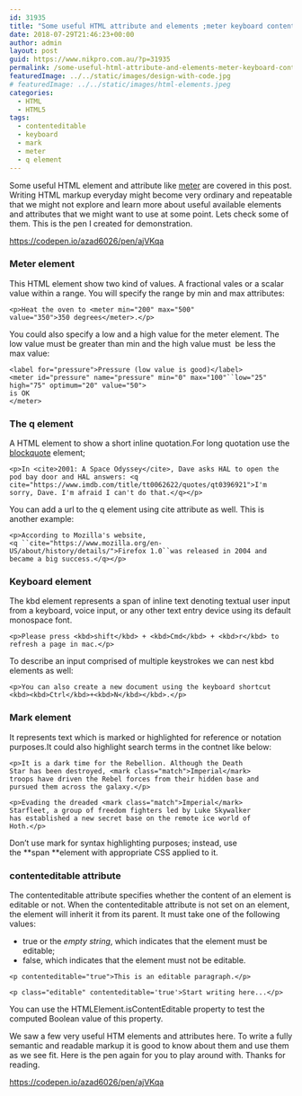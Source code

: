 ```yaml
---
id: 31935
title: "Some useful HTML attribute and elements ;meter keyboard contenteditable &#8230;"
date: 2018-07-29T21:46:23+00:00
author: admin
layout: post
guid: https://www.nikpro.com.au/?p=31935
permalink: /some-useful-html-attribute-and-elements-meter-keyboard-contenteditable/
featuredImage: ../../static/images/design-with-code.jpg
# featuredImage: ../../static/images/html-elements.jpeg
categories:
  - HTML
  - HTML5
tags:
  - contenteditable
  - keyboard
  - mark
  - meter
  - q element
---
```


Some useful HTML element and attribute like <a href="https://www.nikpro.com.au/html5-semantic-tags-and-where-to-use-them/" target="_blank" rel="noopener noreferrer">meter</a> are covered in this post. Writing HTML markup everyday might become very ordinary and repeatable that we might not explore and learn more about useful available elements and attributes that we might want to use at some point. Lets check some of them. This is the pen I created for demonstration.

https://codepen.io/azad6026/pen/ajVKqa

### Meter element

This HTML element show two kind of values. A fractional vales or a scalar value within a range. You will specify the range by min and max attributes:

`<p>Heat the oven to <meter min="200" max="500"`  
`value="350">350 degrees</meter>.</p>`

You could also specify a low and a high value for the meter element. The low value must be greater than min and the high value must  be less the max value:

`<label for="pressure">Pressure (low value is good)</label>`  
` <meter id="pressure" name="pressure" min="0" max="100"``low="25" high="75" optimum="20" value="50"> `  
`is OK`  
`</meter>`

### The q element

A HTML element to show a short inline quotation.For long quotation use the <a href="https://developer.mozilla.org/en-US/docs/Web/HTML/Element/blockquote" target="_blank" rel="noopener noreferrer">blockquote</a> element;

`<p>In <cite>2001: A Space Odyssey</cite>, Dave asks HAL to open the pod bay door and HAL answers: <q cite="https://www.imdb.com/title/tt0062622/quotes/qt0396921">I'm sorry, Dave. I'm afraid I can't do that.</q></p>`

You can add a url to the q element using cite attribute as well. This is another example:

`<p>According to Mozilla's website,`  
` <q ``cite="https://www.mozilla.org/en-US/about/history/details/">Firefox 1.0``was released in 2004 and became a big success.</q></p> `

### Keyboard element

<span class="seoSummary">The kbd element represents a span of inline text denoting textual user input from a keyboard, voice input, or any other text entry device </span>using its default monospace font.

`<p>Please press <kbd>shift</kbd> + <kbd>Cmd</kbd> + <kbd>r</kbd> to refresh a page in mac.</p>`

To describe an input comprised of multiple keystrokes we can nest kbd elements as well:

`<p>You can also create a new document using the keyboard shortcut`  
`<kbd><kbd>Ctrl</kbd>+<kbd>N</kbd></kbd>.</p>`

### Mark element

It represents text which is marked or highlighted for reference or notation purposes.It could also highlight search terms in the contnet like below:

`<p>It is a dark time for the Rebellion. Although the Death`  
`Star has been destroyed, <mark class="match">Imperial</mark>`  
`troops have driven the Rebel forces from their hidden base and`  
`pursued them across the galaxy.</p>`

`<p>Evading the dreaded <mark class="match">Imperial</mark>`  
`Starfleet, a group of freedom fighters led by Luke Skywalker`  
`has established a new secret base on the remote ice world of`  
`Hoth.</p>`

Don&#8217;t use mark for syntax highlighting purposes; instead, use the **span **element with appropriate CSS applied to it.

### contenteditable attribute

The contenteditable attribute specifies whether the content of an element is editable or not. When the contenteditable attribute is not set on an element, the element will inherit it from its parent. It must take one of the following values:

- true or the *empty string*, which indicates that the element must be editable;
- false, which indicates that the element must not be editable.

`<p contenteditable="true">This is an editable paragraph.</p>`

`<p class="editable" contenteditable='true'>Start writing here...</p>`

You can use the HTMLElement.isContentEditable property to test the computed Boolean value of this property.

We saw a few very useful HTM elements and attributes here. To write a fully semantic and readable markup it is good to know about them and use them as we see fit. Here is the pen again for you to play around with. Thanks for reading.

https://codepen.io/azad6026/pen/ajVKqa
